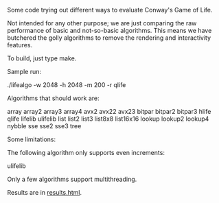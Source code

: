Some code trying out different ways to evaluate Conway's
Game of Life.

Not intended for any other purpose; we are just comparing the raw
performance of basic and not-so-basic algorithms.  This means we
have butchered the golly algorithms to remove the rendering and
interactivity features.

To build, just type make.

Sample run:

   ./lifealgo -w 2048 -h 2048 -m 200 -r qlife

Algorithms that should work are:

array array2 array3 array4
avx2 avx22 avx23
bitpar bitpar2 bitpar3
hlife qlife
lifelib ulifelib
list list2 list3 list8x8 list16x16
lookup lookup2 lookup4
nybble
sse sse2 sse3
tree

Some limitations:

The following algorithm only supports even increments:

   ulifelib

Only a few algorithms support multithreading.

Results are in [results.html](results.html).

